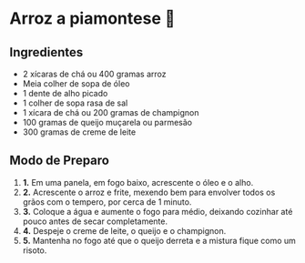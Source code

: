 # Arroz a piamontese :baby_chick:

## Ingredientes

- 2 xícaras de chá ou 400 gramas arroz
- Meia colher de sopa de óleo
- 1 dente de alho picado
- 1 colher de sopa rasa de sal
- 1 xícara de chá ou 200 gramas de champignon
- 100 gramas de queijo muçarela ou parmesão
- 300 gramas de creme de leite



## Modo de Preparo



1. **1.** Em uma panela, em fogo baixo, acrescente o óleo e o alho.
2. **2.** Acrescente o arroz e frite, mexendo bem para envolver todos os grãos com o tempero, por cerca de 1 minuto.
3. **3.** Coloque a água e aumente o fogo para médio, deixando cozinhar até pouco antes de secar completamente.
4. **4.** Despeje o creme de leite, o queijo e o champignon.
5. **5.** Mantenha no fogo até que o queijo derreta e a mistura fique como um risoto.

